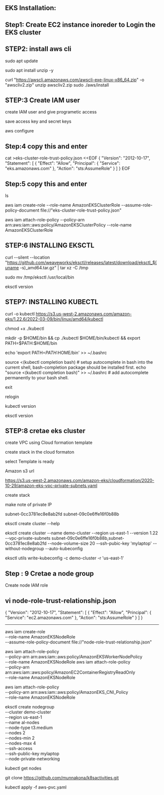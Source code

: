 EKS Installation:
-----------------------

Step1: Create EC2 instance inoreder to Login the EKS cluster
--------------------------------------------------------------

STEP2: install aws cli
-------------------------
sudo apt update


sudo apt install unzip -y

curl "https://awscli.amazonaws.com/awscli-exe-linux-x86_64.zip" -o "awscliv2.zip"
unzip awscliv2.zip
sudo ./aws/install


STEP:3 Create IAM user
-----------------------------

create IAM user and give programetic access

save access key and secret keys


aws configure

Step:4 copy this and enter
---------------------------

cat >eks-cluster-role-trust-policy.json <<EOF
{
  "Version": "2012-10-17",
  "Statement": [
    {
      "Effect": "Allow",
      "Principal": {
        "Service": "eks.amazonaws.com"
      },
      "Action": "sts:AssumeRole"
    }
  ]
}
EOF

Step:5 copy this and enter
-------------------------

ls


aws iam create-role --role-name AmazonEKSClusterRole --assume-role-policy-document file://"eks-cluster-role-trust-policy.json"



aws iam attach-role-policy --policy-arn arn:aws:iam::aws:policy/AmazonEKSClusterPolicy --role-name AmazonEKSClusterRole




STEP:6 INSTALLING EKSCTL
--------------------------------
curl --silent --location "https://github.com/weaveworks/eksctl/releases/latest/download/eksctl_$(uname -s)_amd64.tar.gz" | tar xz -C /tmp


sudo mv /tmp/eksctl /usr/local/bin

eksctl version


STEP7: INSTALLING KUBECTL
-------------------------------

curl -o kubectl https://s3.us-west-2.amazonaws.com/amazon-eks/1.22.6/2022-03-09/bin/linux/amd64/kubectl

chmod +x ./kubectl


mkdir -p $HOME/bin && cp ./kubectl $HOME/bin/kubectl && export PATH=$PATH:$HOME/bin

echo 'export PATH=$PATH:$HOME/bin' >> ~/.bashrc


source <(kubectl completion bash) # setup autocomplete in bash into the current shell, bash-completion package should be installed first.
echo "source <(kubectl completion bash)" >> ~/.bashrc # add autocomplete permanently to your bash shell.



exit

relogin 

kubectl version

eksctl version


STEP:8 cretae eks cluster
-------------------------

create VPC using Cloud formation template

create stack in the cloud formaton 

select Template is ready

Amazon s3 url 

https://s3.us-west-2.amazonaws.com/amazon-eks/cloudformation/2020-10-29/amazon-eks-vpc-private-subnets.yaml


create stack

make note of private IP

subnet-0cc3781ec8e8ab2fd
subnet-09c0e6ffe16f0b88b

eksctl create cluster --help


eksctl create cluster --name demo-cluster --region us-east-1 --version 1.22 --vpc-private-subnets subnet-09c0e6ffe16f0b88b,subnet-0cc3781ec8e8ab2fd --node-volume-size 20 --ssh-pubic-key 'mylaptop' --without-nodegroup --auto-kubeconfig


eksctl utils write-kubeconfig -c demo-cluster -r 'us-east-1'

Step : 9  Cretae a node group
---------------------------------
Create node IAM role

vi node-role-trust-relationship.json
--------------------------------------

{
  "Version": "2012-10-17",
  "Statement": [
    {
      "Effect": "Allow",
      "Principal": {
        "Service": "ec2.amazonaws.com"
      },
      "Action": "sts:AssumeRole"
    }
  ]
}

------------------------------------------------

aws iam create-role \
  --role-name AmazonEKSNodeRole \
  --assume-role-policy-document file://"node-role-trust-relationship.json"


aws iam attach-role-policy \
  --policy-arn arn:aws:iam::aws:policy/AmazonEKSWorkerNodePolicy \
  --role-name AmazonEKSNodeRole
aws iam attach-role-policy \
  --policy-arn arn:aws:iam::aws:policy/AmazonEC2ContainerRegistryReadOnly \
  --role-name AmazonEKSNodeRole


  aws iam attach-role-policy \
  --policy-arn arn:aws:iam::aws:policy/AmazonEKS_CNI_Policy \
  --role-name AmazonEKSNodeRole


eksctl create nodegroup \
  --cluster demo-cluster \
  --region us-east-1 \
  --name al-nodes \
  --node-type t3.medium \
  --nodes 2 \
  --nodes-min 2 \
  --nodes-max 4 \
  --ssh-access \
  --ssh-public-key mylaptop \
  --node-private-networking



kubectl get nodes


git clone https://github.com/munnakona/k8sactivities.git

kubectl apply -f aws-pvc.yaml

















































